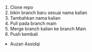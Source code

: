 1. Clone repo
2. bikin branch baru sesuai nama kalian
3. Tambahkan nama kalian
4. Pull pada branch main
5. Merge branch kalian ke branch Main
6. Push kembali

- Auzan Assidqi